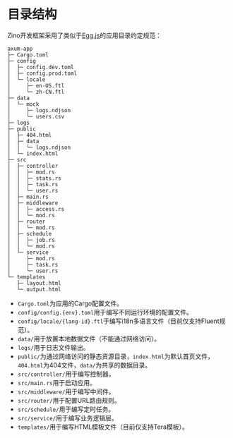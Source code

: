 # 目录结构

Zino开发框架采用了类似于[Egg.js][eggjs-structure]的应用目录约定规范：

```shell
axum-app
├─ Cargo.toml
├─ config
│  ├─ config.dev.toml
│  ├─ config.prod.toml
│  └─ locale
│     ├─ en-US.ftl
│     └─ zh-CN.ftl
├─ data
│  └─ mock
│     ├─ logs.ndjson
│     └─ users.csv
├─ logs
├─ public
│  ├─ 404.html
│  ├─ data
│  │  └─ logs.ndjson
│  └─ index.html
├─ src
│  ├─ controller
│  │  ├─ mod.rs
│  │  ├─ stats.rs
│  │  ├─ task.rs
│  │  └─ user.rs
│  ├─ main.rs
│  ├─ middleware
│  │  ├─ access.rs
│  │  └─ mod.rs
│  ├─ router
│  │  └─ mod.rs
│  ├─ schedule
│  │  ├─ job.rs
│  │  └─ mod.rs
│  └─ service
│     ├─ mod.rs
│     ├─ task.rs
│     └─ user.rs
└─ templates
   ├─ layout.html
   └─ output.html
```

* `Cargo.toml`为应用的Cargo配置文件。
* `config/config.{env}.toml`用于编写不同运行环境的配置文件。
* `config/locale/{lang-id}.ftl`于编写i18n多语言文件（目前仅支持Fluent规范）。
* `data/`用于放置本地数据文件（不能通过网络访问）。
* `logs/`用于日志文件输出。
* `public/`为通过网络访问的静态资源目录，`index.html`为默认首页文件，`404.html`为404文件，`data/`为共享的数据目录。
* `src/controller/`用于编写控制器。
* `src/main.rs`用于启动应用。
* `src/middleware/`用于编写中间件。
* `src/router/`用于配置URL路由规则。
* `src/schedule/`用于编写定时任务。
* `src/service/`用于编写业务逻辑层。
* `templates/`用于编写HTML模板文件（目前仅支持Tera模板）。

[eggjs-structure]: https://www.eggjs.org/zh-CN/basics/structure
